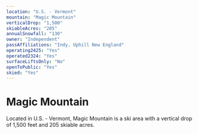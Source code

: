 ```yaml
---
location: "U.S. - Vermont"
mountain: "Magic Mountain"
verticalDrop: "1,500"
skiableAcres: "205"
annualSnowfall: "130"
owner: "Independent"
passAffiliations: "Indy, Uphill New England"
operating2425: "Yes"
operated2324: "Yes"
surfaceLiftsOnly: "No"
openToPublic: "Yes"
skied: "Yes"
---
```


# Magic Mountain

Located in U.S. - Vermont, Magic Mountain is a ski area with a vertical drop of 1,500 feet and 205 skiable acres.